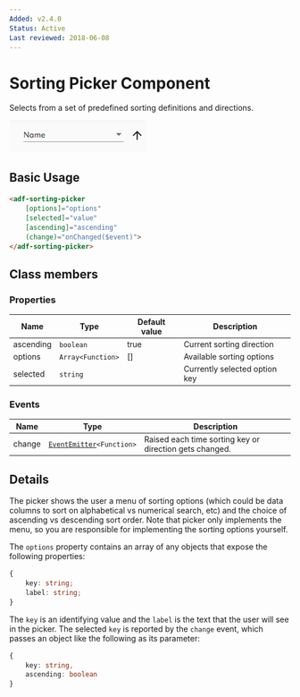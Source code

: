 ```yaml
---
Added: v2.4.0
Status: Active
Last reviewed: 2018-06-08
---
```


# Sorting Picker Component

Selects from a set of predefined sorting definitions and directions.

![Sorting Picker](../docassets/images/sorting-picker.png)

## Basic Usage

```html
<adf-sorting-picker
    [options]="options"
    [selected]="value"
    [ascending]="ascending"
    (change)="onChanged($event)">
</adf-sorting-picker>
```

## Class members

### Properties

| Name | Type | Default value | Description |
| ---- | ---- | ------------- | ----------- |
| ascending | `boolean` | true | Current sorting direction |
| options | `Array<Function>` | \[] | Available sorting options |
| selected | `string` |  | Currently selected option key |

### Events

| Name | Type | Description |
| ---- | ---- | ----------- |
| change | [`EventEmitter`](https://angular.io/api/core/EventEmitter)`<Function>` | Raised each time sorting key or direction gets changed. |

## Details

The picker shows the user a menu of sorting options (which could be data columns to sort on
alphabetical vs numerical search, etc) and the choice of ascending vs descending sort order.
Note that picker only implements the menu, so you are responsible for implementing the sorting
options yourself.

The `options` property contains an array of any objects that expose the following properties:

```ts
{
    key: string;
    label: string;
}
```

The `key` is an identifying value and the `label` is the text that the user will see in the
picker. The selected `key` is reported by the `change` event, which passes an object like the
following as its parameter:

```ts
{
    key: string,
    ascending: boolean
}
```
